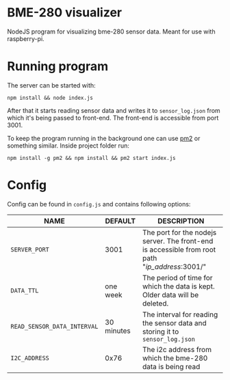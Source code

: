 # BME-280 visualizer

NodeJS program for visualizing bme-280 sensor data. Meant for use with raspberry-pi.

# Running program

The server can be started with:

```
npm install && node index.js
```

After that it starts reading sensor data and writes it to `sensor_log.json` from which it's being passed to front-end. The front-end is accessible from port 3001.

To keep the program running in the background one can use [pm2](https://pm2.keymetrics.io/docs/usage/quick-start/) or something similar. Inside project folder run:
```
npm install -g pm2 && npm install && pm2 start index.js
```

# Config

Config can be found in `config.js` and contains following options:

| NAME                        | DEFAULT    | DESCRIPTION                                                                    |
| --------------------------- | ---------- | ------------------------------------------------------------------------------ |
| `SERVER_PORT`               | 3001       | The port for the nodejs server. The front-end is accessible from root path "*ip_address*:3001/" |
| `DATA_TTL`                  | one week   | The period of time for which the data is kept. Older data will be deleted.     |
| `READ_SENSOR_DATA_INTERVAL` | 30 minutes | The interval for reading the sensor data and storing it to `sensor_log.json`   |
| `I2C_ADDRESS`                 | 0x76       | The i2c address from which the bme-280 data is being read                      |
